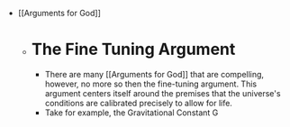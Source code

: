 - [[Arguments for God]]
	- # The Fine Tuning Argument
		- There are many [[Arguments for God]] that are compelling, however, no more so then the fine-tuning argument. This argument centers itself around the premises that the universe's conditions  are calibrated precisely to allow for life.
		- Take for example, the Gravitational Constant G